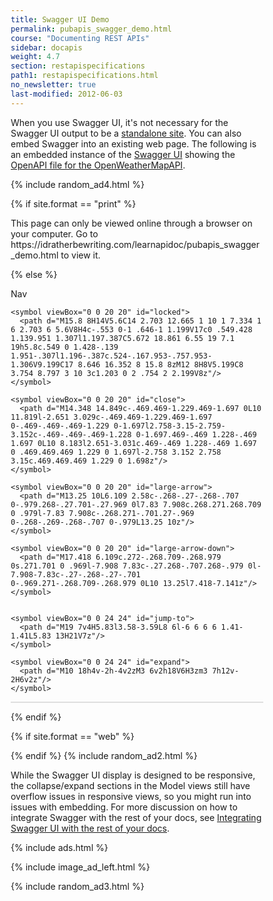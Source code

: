 ```yaml
---
title: Swagger UI Demo
permalink: pubapis_swagger_demo.html
course: "Documenting REST APIs"
sidebar: docapis
weight: 4.7
section: restapispecifications
path1: restapispecifications.html
no_newsletter: true
last-modified: 2012-06-03
---
```


<p>When you use Swagger UI, it's not necessary for the Swagger UI output to be a <a href="https://idratherbewriting.com/learnapidoc/assets/files/swagger">standalone site</a>. You can also embed Swagger into an existing web page. The following is an embedded instance of the <a href="https://github.com/swagger-api/swagger-ui">Swagger UI</a> showing the <a href="https://idratherbewriting.com/learnapidoc/docs/openapi_spec_and_generated_ref_docs/openapi_openweathermap.yml">OpenAPI file for the OpenWeatherMapAPI</a>.</p>

{% include random_ad4.html %}

{% if site.format == "print" %}
<p>This page can only be viewed online through a browser on your computer. Go to https://idratherbewriting.com/learnapidoc/pubapis_swagger_demo.html to view it.</p>
{% else %}

<p><a id="tg-sb-link" href="#"><i id="tg-sb-icon" class="fa fa-toggle-on"></i> Nav</a></p>

<link rel="stylesheet" type="text/css" href="assets/css/swagger-ui.css" >
<style>
  html
  {
    box-sizing: border-box;
    overflow: -moz-scrollbars-vertical;
    overflow-y: scroll;
  }
  *,
  *:before,
  *:after
  {
    box-sizing: inherit;
  }

  body {
    margin:0;
    background: #fafafa;
  }
</style>

<svg xmlns="http://www.w3.org/2000/svg" xmlns:xlink="http://www.w3.org/1999/xlink" style="position:absolute;width:0;height:0">
  <defs>
    <symbol viewBox="0 0 20 20" id="unlocked">
          <path d="M15.8 8H14V5.6C14 2.703 12.665 1 10 1 7.334 1 6 2.703 6 5.6V6h2v-.801C8 3.754 8.797 3 10 3c1.203 0 2 .754 2 2.199V8H4c-.553 0-1 .646-1 1.199V17c0 .549.428 1.139.951 1.307l1.197.387C5.672 18.861 6.55 19 7.1 19h5.8c.549 0 1.428-.139 1.951-.307l1.196-.387c.524-.167.953-.757.953-1.306V9.199C17 8.646 16.352 8 15.8 8z"></path>
    </symbol>

    <symbol viewBox="0 0 20 20" id="locked">
      <path d="M15.8 8H14V5.6C14 2.703 12.665 1 10 1 7.334 1 6 2.703 6 5.6V8H4c-.553 0-1 .646-1 1.199V17c0 .549.428 1.139.951 1.307l1.197.387C5.672 18.861 6.55 19 7.1 19h5.8c.549 0 1.428-.139 1.951-.307l1.196-.387c.524-.167.953-.757.953-1.306V9.199C17 8.646 16.352 8 15.8 8zM12 8H8V5.199C8 3.754 8.797 3 10 3c1.203 0 2 .754 2 2.199V8z"/>
    </symbol>

    <symbol viewBox="0 0 20 20" id="close">
      <path d="M14.348 14.849c-.469.469-1.229.469-1.697 0L10 11.819l-2.651 3.029c-.469.469-1.229.469-1.697 0-.469-.469-.469-1.229 0-1.697l2.758-3.15-2.759-3.152c-.469-.469-.469-1.228 0-1.697.469-.469 1.228-.469 1.697 0L10 8.183l2.651-3.031c.469-.469 1.228-.469 1.697 0 .469.469.469 1.229 0 1.697l-2.758 3.152 2.758 3.15c.469.469.469 1.229 0 1.698z"/>
    </symbol>

    <symbol viewBox="0 0 20 20" id="large-arrow">
      <path d="M13.25 10L6.109 2.58c-.268-.27-.268-.707 0-.979.268-.27.701-.27.969 0l7.83 7.908c.268.271.268.709 0 .979l-7.83 7.908c-.268.271-.701.27-.969 0-.268-.269-.268-.707 0-.979L13.25 10z"/>
    </symbol>

    <symbol viewBox="0 0 20 20" id="large-arrow-down">
      <path d="M17.418 6.109c.272-.268.709-.268.979 0s.271.701 0 .969l-7.908 7.83c-.27.268-.707.268-.979 0l-7.908-7.83c-.27-.268-.27-.701 0-.969.271-.268.709-.268.979 0L10 13.25l7.418-7.141z"/>
    </symbol>


    <symbol viewBox="0 0 24 24" id="jump-to">
      <path d="M19 7v4H5.83l3.58-3.59L8 6l-6 6 6 6 1.41-1.41L5.83 13H21V7z"/>
    </symbol>

    <symbol viewBox="0 0 24 24" id="expand">
      <path d="M10 18h4v-2h-4v2zM3 6v2h18V6H3zm3 7h12v-2H6v2z"/>
    </symbol>

  </defs>
</svg>

<div id="swagger-ui"></div>

<script src="{{ "assets/files/swagger/swagger-ui-bundle.js" }}"> </script>
<script src="{{ "assets/files/swagger/swagger-ui-standalone-preset.js" }}"> </script>
<script>
window.onload = function() {

  // Build a system
  const ui = SwaggerUIBundle({
    url: "https://idratherbewriting.com/learnapidoc/docs/openapi_spec_and_generated_ref_docs/openapi_openweathermap.yml",
    // url: "http://petstore.swagger.io/v2/swagger.json",
    dom_id: '#swagger-ui',
    defaultModelsExpandDepth: -1,
    docExpansion: "full",
    deepLinking: true,
    presets: [
      SwaggerUIBundle.presets.apis,
      SwaggerUIStandalonePreset
    ],
    plugins: [
      SwaggerUIBundle.plugins.DownloadUrl
    ],
    layout: "StandaloneLayout"
  })

  window.ui = ui
}
</script>

<style>

.swagger-ui .info .title small pre {
	padding: 1px;
	background-color: #444;
}

.swagger-ui .info .title small {
    font-size: 10px;
    position: relative;
    top: -5px;
    display: inline-block;
    margin: 0 0 0 5px;
    padding: 4px;
    vertical-align: super;
    border-radius: 57px !important;
    background: #89bf04 !important;
}
.swagger-ui .info .title small pre.version {
    background-color: #89bf04;
    border: 0px;
  }
.swagger-ui pre.version {
      padding: 0px;
      max-width: 60px;
      border: 0px;
  }
.swagger-ui .info .title small pre {
      padding:0px;
  }

.swagger-ui .info .title small {
      background-color: rgb(137, 191, 4);
  }
  .swagger-ui table th, .swagger-ui table td {
      padding: 10px !important;
  }

  .swagger-ui table th {
    color: white;
    font-size:16px;
}

.swagger-ui .col_header {
    color: white !important;
}

div#swagger-ui {
    border: 1px solid #dedede;
}


.swagger-ui .info .title small pre {
	padding: 1px;
	background-color: #444;
}

.swagger-ui .info .title small {
    font-size: 10px;
    position: relative;
    top: -5px;
    display: inline-block;
    margin: 0 0 0 5px;
    padding: 4px;
    vertical-align: super;
    border-radius: 57px !important;
    background: #89bf04 !important;
}

.swagger-ui .info .title small pre.version {
    background-color: #89bf04;
  }
.swagger-ui li.tabitem {
    list-style: none !important;
}

.swagger-ui .response-col_description__inner p {
  color: white;
  font-style: normal;
  font-size: 12px;
}

.swagger-ui pre.version {
    padding: 0px;

}

.swagger-ui .info .title small pre {
    padding:0px;
}


.swagger-ui .info .title small {
    background-color: rgb(137, 191, 4);
}

.swagger-ui a.tablinks {
    margin-right: 20px;
}

.swagger-ui td.col.response-col_status {
    padding: 10px !important;
}

.swagger-ui .opblock .opblock-section-header h4 {
  font-size: 18px !important;
  font-weight: bold;
  padding: 0px;
}

.swagger-ui td.col, .swagger-ui td.col.col_header.response-col_description {
    padding: 10px;
}

.swagger-ui h4.opblock-title_normal {
    font-size: 16px;
    font-style: italic;
}

.swagger-ui h4.opblock-title_normal[id] {
    padding-bottom: 15px;
    font-style: italic;
  }


.swagger-ui {
  border: 1px solid #dedede;
}

.swagger-ui select {
    font-weight: normal !important;
    font-family: monospace;
}

.swagger-ui table {
  table-layout: auto !important;
}

.swagger-ui .scheme-container {
  padding: 0px 0px 15px 0px;
}

.swagger-ui .renderedMarkdown p {
    font-size: 14px;
}

.swagger-ui tr.response p {
  font-style: italic;
}

.swagger-ui table.model tbody tr td {
  padding: 1em !important;
}

.response-content-type.controls-accept-header small code {
    font-size: 12px;
  }

.swagger-ui .opblock-summary-path a.nostyle {
    font-family: monospace;
}


.swagger-ui .info {
  /* margin: -25px 0px !important; */
}

.swagger-ui .main span.url {
    display: none;
}

.swagger-ui span.opblock-summary-path a.nostyle {
    font-family: Monospace !important;
    size: 16px;
}

.swagger-ui .opblock-description-wrapper, .swagger-ui .opblock-external-docs-wrapper, .swagger-ui .opblock-title_normal {
    padding: 15px 20px 5px 20px;
}
.swagger-ui h1[id], .swagger-ui h2[id], .swagger-ui h3[id], .swagger-ui h4[id], .swagger-ui h5[id] {
    margin: 0px;
    padding: 0px;
}

.swagger-ui pre {
    font-family: Monaco, Monospace !important;
    font-size: 11px;
  }

h6, h6 code.highlighter-rouge {
    font-size: 16px;
}

.swagger-ui .responses-inner h4, .swagger-ui .responses-inner h5 {
  font-size: 16px;
}

.swagger-ui code {
    font-size: 12px;
}


/* disable the try it out buttons

button.btn.try-out__btn {
    display: none;
}
*/
</style>

{% endif %}

<style>
.navToggle {
  display: none !important;
}
.expand {
  width: 100%;
  margin-left: 10%;
  margin-right: 10%;
}
#tg-sb-link:hover, #tg-sb-link:active, #tg-sb-link {
  text-decoration: none !important;
}
</style>

{% if site.format == "web" %}
<script>
        $(document).ready(function() {
            $("#tg-sb-link").click(function() {
                $("#sidebar").toggleClass('navToggle');
                $(".container").toggleClass('expand');
                $("#tg-sb-icon").toggleClass('fa-toggle-on');
                $("#tg-sb-icon").toggleClass('fa-toggle-off');
            });
        });
</script>
{% endif %}
{% include random_ad2.html %}

<p class="note">While the Swagger UI display is designed to be responsive, the collapse/expand sections in the Model views still have overflow issues in responsive views, so you might run into issues with embedding. For more discussion on how to integrate Swagger with the rest of your docs, see <a href="pubapis_combine_swagger_and_guide.html">Integrating Swagger UI with the rest of your docs</a>.</p>

{% include ads.html %}

{% include image_ad_left.html %}

{% include random_ad3.html %}
